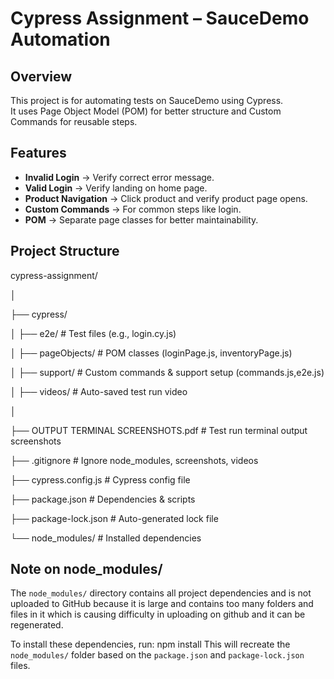 # **Cypress Assignment – SauceDemo Automation**

## **Overview**
This project is for automating tests on SauceDemo using Cypress.  
It uses Page Object Model (POM) for better structure and Custom Commands for reusable steps.

## **Features**
- **Invalid Login** → Verify correct error message.  
- **Valid Login** → Verify landing on home page.  
- **Product Navigation** → Click product and verify product page opens.  
- **Custom Commands** → For common steps like login.  
- **POM** → Separate page classes for better maintainability.  

## **Project Structure**
cypress-assignment/

│

├── cypress/

│ ├── e2e/ # Test files (e.g., login.cy.js)

│ ├── pageObjects/ # POM classes (loginPage.js, inventoryPage.js)

│ ├── support/ # Custom commands & support setup (commands.js,e2e.js)

│ ├── videos/ # Auto-saved test run video

│

├── OUTPUT TERMINAL SCREENSHOTS.pdf # Test run terminal output screenshots

├── .gitignore # Ignore node_modules, screenshots, videos

├── cypress.config.js # Cypress config file

├── package.json # Dependencies & scripts

├── package-lock.json # Auto-generated lock file

└── node_modules/ # Installed dependencies 


## **Note on node_modules/**
The `node_modules/` directory contains all project dependencies and is not uploaded to GitHub because it is large and contains too many folders and files in it which is causing difficulty in uploading on github and it can be regenerated.  

To install these dependencies, run:
npm install
This will recreate the `node_modules/` folder based on the `package.json` and `package-lock.json` files.
